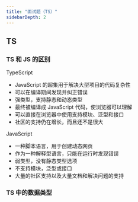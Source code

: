 ```yaml
---
title: "面试题（TS）"
sidebarDepth: 2
---
```



## TS

### TS 和 JS 的区别
TypeScript

- JavaScript 的超集用于解决大型项目的代码复杂性
- 可以在编译期间发现并纠正错误
- 强类型，支持静态和动态类型
- 最终被编译成 JavaScript 代码，使浏览器可以理解
- 可以直接在浏览器中使用支持模块、泛型和接口
- 社区的支持仍在增长，而且还不是很大

JavaScript

- 一种脚本语言，用于创建动态网页
- 作为一种解释型语言，只能在运行时发现错误
- 弱类型，没有静态类型选项
- 不支持模块，泛型或接口
- 大量的社区支持以及大量文档和解决问题的支持


### TS 中的数据类型

